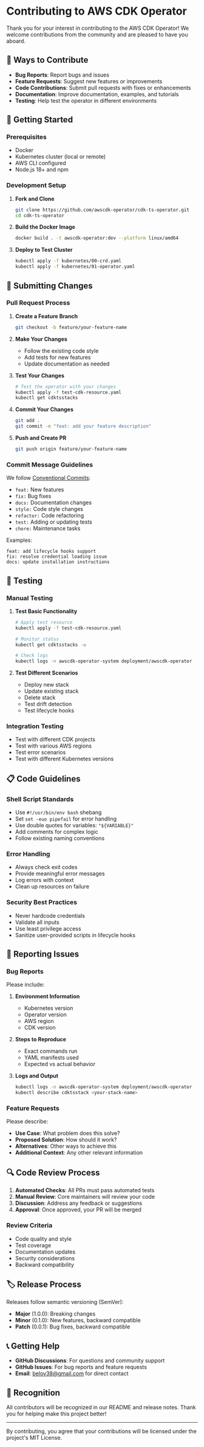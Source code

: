 # Contributing to AWS CDK Operator

Thank you for your interest in contributing to the AWS CDK Operator! We welcome contributions from the community and are pleased to have you aboard.

## 🤝 Ways to Contribute

- **Bug Reports**: Report bugs and issues
- **Feature Requests**: Suggest new features or improvements
- **Code Contributions**: Submit pull requests with fixes or enhancements
- **Documentation**: Improve documentation, examples, and tutorials
- **Testing**: Help test the operator in different environments

## 🚀 Getting Started

### Prerequisites

- Docker
- Kubernetes cluster (local or remote)
- AWS CLI configured
- Node.js 18+ and npm

### Development Setup

1. **Fork and Clone**
   ```bash
   git clone https://github.com/awscdk-operator/cdk-ts-operator.git
   cd cdk-ts-operator
   ```

2. **Build the Docker Image**
   ```bash
   docker build . -t awscdk-operator:dev --platform linux/amd64
   ```

3. **Deploy to Test Cluster**
   ```bash
   kubectl apply -f kubernetes/00-crd.yaml
   kubectl apply -f kubernetes/01-operator.yaml
   ```

## 📝 Submitting Changes

### Pull Request Process

1. **Create a Feature Branch**
   ```bash
   git checkout -b feature/your-feature-name
   ```

2. **Make Your Changes**
   - Follow the existing code style
   - Add tests for new features
   - Update documentation as needed

3. **Test Your Changes**
   ```bash
   # Test the operator with your changes
   kubectl apply -f test-cdk-resource.yaml
   kubectl get cdktsstacks
   ```

4. **Commit Your Changes**
   ```bash
   git add .
   git commit -m "feat: add your feature description"
   ```

5. **Push and Create PR**
   ```bash
   git push origin feature/your-feature-name
   ```

### Commit Message Guidelines

We follow [Conventional Commits](https://www.conventionalcommits.org/):

- `feat:` New features
- `fix:` Bug fixes
- `docs:` Documentation changes
- `style:` Code style changes
- `refactor:` Code refactoring
- `test:` Adding or updating tests
- `chore:` Maintenance tasks

Examples:
```
feat: add lifecycle hooks support
fix: resolve credential loading issue
docs: update installation instructions
```

## 🧪 Testing

### Manual Testing

1. **Test Basic Functionality**
   ```bash
   # Apply test resource
   kubectl apply -f test-cdk-resource.yaml
   
   # Monitor status
   kubectl get cdktsstacks -w
   
   # Check logs
   kubectl logs -n awscdk-operator-system deployment/awscdk-operator
   ```

2. **Test Different Scenarios**
   - Deploy new stack
   - Update existing stack
   - Delete stack
   - Test drift detection
   - Test lifecycle hooks

### Integration Testing

- Test with different CDK projects
- Test with various AWS regions
- Test error scenarios
- Test with different Kubernetes versions

## 📋 Code Guidelines

### Shell Script Standards

- Use `#!/usr/bin/env bash` shebang
- Set `set -euo pipefail` for error handling
- Use double quotes for variables: `"${VARIABLE}"`
- Add comments for complex logic
- Follow existing naming conventions

### Error Handling

- Always check exit codes
- Provide meaningful error messages
- Log errors with context
- Clean up resources on failure

### Security Best Practices

- Never hardcode credentials
- Validate all inputs
- Use least privilege access
- Sanitize user-provided scripts in lifecycle hooks

## 🐛 Reporting Issues

### Bug Reports

Please include:

1. **Environment Information**
   - Kubernetes version
   - Operator version
   - AWS region
   - CDK version

2. **Steps to Reproduce**
   - Exact commands run
   - YAML manifests used
   - Expected vs actual behavior

3. **Logs and Output**
   ```bash
   kubectl logs -n awscdk-operator-system deployment/awscdk-operator
   kubectl describe cdktsstack <your-stack-name>
   ```

### Feature Requests

Please describe:

- **Use Case**: What problem does this solve?
- **Proposed Solution**: How should it work?
- **Alternatives**: Other ways to achieve this
- **Additional Context**: Any other relevant information

## 🔍 Code Review Process

1. **Automated Checks**: All PRs must pass automated tests
2. **Manual Review**: Core maintainers will review your code
3. **Discussion**: Address any feedback or suggestions
4. **Approval**: Once approved, your PR will be merged

### Review Criteria

- Code quality and style
- Test coverage
- Documentation updates
- Security considerations
- Backward compatibility

## 🏷️ Release Process

Releases follow semantic versioning (SemVer):

- **Major** (1.0.0): Breaking changes
- **Minor** (0.1.0): New features, backward compatible
- **Patch** (0.0.1): Bug fixes, backward compatible

## 📞 Getting Help

- **GitHub Discussions**: For questions and community support
- **GitHub Issues**: For bug reports and feature requests
- **Email**: [belov38@gmail.com](mailto:belov38@gmail.com) for direct contact

## 🙏 Recognition

All contributors will be recognized in our README and release notes. Thank you for helping make this project better!

---

By contributing, you agree that your contributions will be licensed under the project's MIT License. 